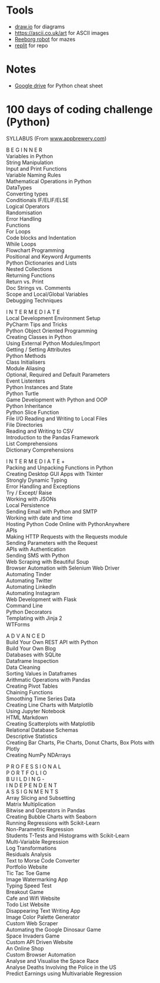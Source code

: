 # Tools  
* [draw.io](https://app.diagrams.net/) for diagrams  
* https://ascii.co.uk/art for ASCII images  
* [Reeborg robot](https://reeborg.ca/reeborg.html?lang=en&mode=python&menu=worlds%2Fmenus%2Freeborg_intro_en.json&name=Alone&url=worlds%2Ftutorial_en%2Falone.json) for mazes   
* [replit](https://replit.com/repls?starred=true) for repo

# Notes  
* [Google drive](https://drive.google.com/file/d/1Z9t0HU76_W0E6pR9BlNbCDPHTtAYIoy4/view?usp=sharing) for Python cheat sheet  


# 100 days of coding challenge (Python)  
SYLLABUS (From www.appbrewery.com)

B E G I N N E R  
Variables in Python  
String Manipulation  
Input and Print Functions  
Variable Naming Rules  
Mathematical Operations in Python  
DataTypes  
Converting types  
Conditionals IF/ELIF/ELSE  
Logical Operators  
Randomisation  
Error Handling  
Functions  
For Loops  
Code blocks and Indentation  
While Loops  
Flowchart Programming  
Positional and Keyword Arguments  
Python Dictionaries and Lists  
Nested Collections  
Returning Functions  
Return vs. Print  
Doc Strings vs. Comments  
Scope and Local/Global Variables  
Debugging Techniques  

I N T E R M E D I A T E  
Local Development Environment Setup  
PyCharm Tips and Tricks  
Python Object Oriented Programming  
Creating Classes in Python  
Using External Python Modules/Import  
Getting / Setting Attributes  
Python Methods  
Class Initialisers  
Module Aliasing  
Optional, Required and Default Parameters  
Event Listenters  
Python Instances and State  
Python Turtle  
Game Development with Python and OOP  
Python Inheritance  
Python Slice Function  
File I/O Reading and Writing to Local Files  
File Directories  
Reading and Writing to CSV  
Introduction to the Pandas Framework  
List Comprehensions  
Dictionary Comprehensions  

I N T E R M E D I A T E +  
Packing and Unpacking Functions in Python  
Creating Desktop GUI Apps with Tkinter  
Strongly Dynamic Typing  
Error Handling and Exceptions  
Try / Except/ Raise  
Working with JSONs  
Local Persistence  
Sending Email with Python and SMTP  
Working with date and time  
Hosting Python Code Online with PythonAnywhere  
APIs  
Making HTTP Requests with the Requests module  
Sending Parameters with the Request  
APIs with Authentication  
Sending SMS with Python  
Web Scraping with Beautiful Soup  
Browser Automation with Selenium Web Driver  
Automating Tinder  
Automating Twitter  
Automating LinkedIn  
Automating Instagram  
Web Development with Flask  
Command Line  
Python Decorators  
Templating with Jinja 2  
WTForms  

A D V A N C E D  
Build Your Own REST API with Python  
Build Your Own Blog  
Databases with SQLite  
Dataframe Inspection  
Data Cleaning  
Sorting Values in Dataframes  
Arithmatic Operations with Pandas  
Creating Pivot Tables  
Chaining Functions  
Smoothing Time Series Data  
Creating Line Charts with Matplotlib  
Using Jupyter Notebook  
HTML Markdown  
Creating Scatterplots with Matplotlib  
Relational Database Schemas  
Descriptive Statistics  
Creating Bar Charts, Pie Charts, Donut Charts, Box Plots with  
Plotly  
Creating NumPy NDArrays  

P R O F E S S I O N A L  
P O R T F O L I O  
B U I L D I N G  -  
I N D E P E N D E N T  
A S S I G N M E N T S  
Array Slicing and Subsetting  
Matrix Multiplication  
Bitwise and Operators in Pandas  
Creating Bubble Charts with Seaborn  
Running Regressions with Scikit-Learn  
Non-Parametric Regression  
Students T-Tests and Histograms with Scikit-Learn  
Multi-Variable Regression  
Log Transformations  
Residuals Analysis  
Text to Morse Code Converter  
Portfolio Website  
Tic Tac Toe Game  
Image Watermarking App  
Typing Speed Test  
Breakout Game  
Cafe and Wifi Website  
Todo List Website  
Disappearing Text Writing App  
Image Color Palette Generator  
Custom Web Scraper  
Automating the Google Dinosaur Game  
Space Invaders Game  
Custom API Driven Website  
An Online Shop  
Custom Browser Automation  
Analyse and Visualise the Space Race  
Analyse Deaths Involving the Police in the US  
Predict Earnings using Multivariable Regression  
